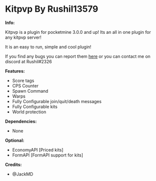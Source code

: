 # Kitpvp By Rushil13579

**Info:**

Kitpvp is a plugin for pocketmine 3.0.0 and up!
Its an all in one plugin for any kitpvp server!

It is an easy to run, simple and cool plugin!

If you find any bugs you can report them [here](https://github.com/Rushil13579/Kitpvp/issues) or you can contact me on discord at Rushil#2326

**Features:**

- Score tags
- CPS Counter
- Spawn Command
- Warps
- Fully Configurable join/quit/death messages
- Fully Configurable kits
- World protection

**Dependencies:**

- None

**Optional:**

- EconomyAPI [Priced kits]
- FormAPI [FormAPI support for kits]

**Credits:**

- @JackMD
